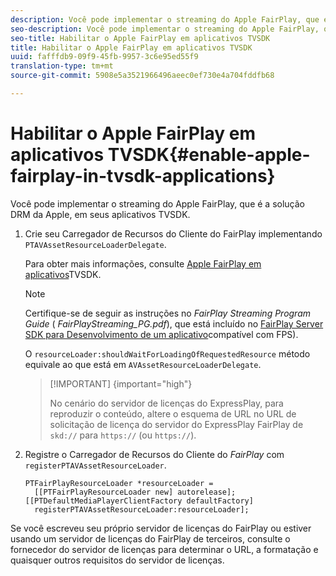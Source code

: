 ```yaml
---
description: Você pode implementar o streaming do Apple FairPlay, que é a solução DRM da Apple, em seus aplicativos TVSDK.
seo-description: Você pode implementar o streaming do Apple FairPlay, que é a solução DRM da Apple, em seus aplicativos TVSDK.
seo-title: Habilitar o Apple FairPlay em aplicativos TVSDK
title: Habilitar o Apple FairPlay em aplicativos TVSDK
uuid: fafffdb9-09f9-45fb-9957-3c6e95ed55f9
translation-type: tm+mt
source-git-commit: 5908e5a3521966496aeec0ef730e4a704fddfb68

---
```



# Habilitar o Apple FairPlay em aplicativos TVSDK{#enable-apple-fairplay-in-tvsdk-applications}

Você pode implementar o streaming do Apple FairPlay, que é a solução DRM da Apple, em seus aplicativos TVSDK.

1. Crie seu Carregador de Recursos do Cliente do FairPlay implementando `PTAVAssetResourceLoaderDelegate`.

   Para obter mais informações, consulte [Apple FairPlay em aplicativos](../../c-psdk-ios-1.4-drm-content-security/c-psdk-ios-1.4-apple-fairplay-tvsdk/c-psdk-ios-1.4-apple-fairplay-tvsdk.md)TVSDK.

   >[!NOTE]
   >
   >Certifique-se de seguir as instruções no *FairPlay Streaming Program Guide* ( *FairPlayStreaming_PG.pdf*), que está incluído no [FairPlay Server SDK para Desenvolvimento de um aplicativo](https://developer.apple.com/services-account/download?path=/Developer_Tools/FairPlay_Streaming_SDK/FairPlay_Streaming_Server_SDK.zip)compatível com FPS).

   O `resourceLoader:shouldWaitForLoadingOfRequestedResource` método equivale ao que está em `AVAssetResourceLoaderDelegate`.

   >[!IMPORTANT] {important=&quot;high&quot;}
   >
   >No cenário do servidor de licenças do ExpressPlay, para reproduzir o conteúdo, altere o esquema de URL no URL de solicitação de licença do servidor do ExpressPlay FairPlay de `skd://` para `https://` (ou `https://`).

1. Registre o Carregador de Recursos do Cliente do *FairPlay* com `registerPTAVAssetResourceLoader`.

   ```
   PTFairPlayResourceLoader *resourceLoader =  
     [[PTFairPlayResourceLoader new] autorelease];  
   [[PTDefaultMediaPlayerClientFactory defaultFactory]  
     registerPTAVAssetResourceLoader:resourceLoader];
   ```

Se você escreveu seu próprio servidor de licenças do FairPlay ou estiver usando um servidor de licenças do FairPlay de terceiros, consulte o fornecedor do servidor de licenças para determinar o URL, a formatação e quaisquer outros requisitos do servidor de licenças.
